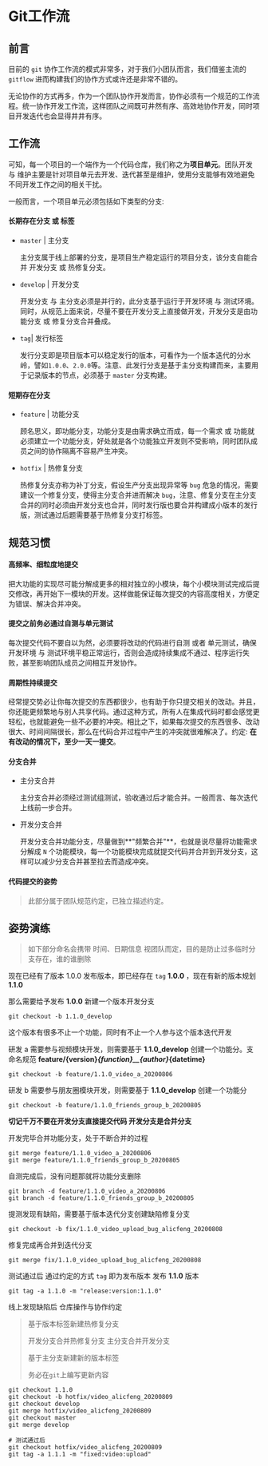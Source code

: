 # Git工作流

## 前言

目前的 `git` 协作工作流的模式非常多，对于我们小团队而言，我们借鉴主流的 `gitflow` 进而构建我们的协作方式或许还是非常不错的。

无论协作的方式再多，作为一个团队协作开发而言，协作必须有一个规范的工作流程。统一协作开发工作流，这样团队之间既可井然有序、高效地协作开发，同时项目开发迭代也会显得井井有序。


## 工作流

可知，每一个项目的一个端作为一个代码仓库，我们称之为**项目单元**。团队开发 与 维护主要是针对项目单元去开发、迭代甚至是维护，使用分支能够有效地避免不同开发工作之间的相关干扰。

一般而言，一个项目单元必须包括如下类型的分支: 


#### 长期存在分支 或 标签

- `master` | 主分支

  主分支属于线上部署的分支，是项目生产稳定运行的项目分支，该分支自能合并 开发分支 或 热修复分支。

- `develop` | 开发分支

  开发分支 与 主分支必须是并行的，此分支基于运行于开发环境 与 测试环境。同时，从规范上面来说，尽量不要在开发分支上直接做开发，开发分支是由功能分支 或 修复分支合并叠成。

- `tag`| 发行标签
  
  发行分支即是项目版本可以稳定发行的版本，可看作为一个版本迭代的分水岭，譬如`1.0.0`、`2.0.0`等。注意、此发行分支是基于主分支构建而来，主要用于记录版本的节点，必须基于 `master` 分支构建。


#### 短期存在分支

- `feature` | 功能分支

  顾名思义，即功能分支，功能分支是由需求确立而成，每一个需求 或 功能就必须建立一个功能分支，好处就是各个功能独立开发则不受影响，同时团队成员之间的协作隔离不容易产生冲突。

- `hotfix` | 热修复分支

  热修复分支亦称为补丁分支，假设生产分支出现异常等 `bug` 危急的情况，需要建议一个修复分支，使得主分支合并进而解决 `bug`，注意、修复分支在主分支合并的同时必须由开发分支也合并，同时发行版也要合并构建成小版本的发行版，测试通过后题需要基于热修复分支打标签。



## 规范习惯

#### 高频率、细粒度地提交

把大功能的实现尽可能分解成更多的相对独立的小模块，每个小模块测试完成后提交修改，再开始下一模块的开发。这样做能保证每次提交的内容高度相关，方便定为错误、解决合并冲突。

#### 提交之前务必通过自测与单元测试

每次提交代码不要自以为然，必须要将改动的代码进行自测 或者 单元测试，确保开发环境 与 测试环境平稳正常运行，否则会造成持续集成不通过、程序运行失败，甚至影响团队成员之间相互开发协作。

#### 周期性持续提交

经常提交势必让你每次提交的东西都很少，也有助于你只提交相关的改动。并且，你还能更频繁地与别人共享代码。通过这种方式，所有人在集成代码时都会感觉更轻松，也就能避免一些不必要的冲突。相比之下，如果每次提交的东西很多、改动很大、时间间隔很长，那么在代码合并过程中产生的冲突就很难解决了。约定: **在有改动的情况下，至少一天一提交**。

#### 分支合并

- 主分支合并

  主分支合并必须经过测试组测试，验收通过后才能合并。一般而言、每次迭代上线前一步合并。

- 开发分支合并

  开发分支合并功能分支，尽量做到**"频繁合并"**，也就是说尽量将功能需求分解成 `N` 个功能模块，每一个功能模块完成就提交代码并合并到开发分支，这样可以减少分支合并甚至拉去而造成冲突。

#### 代码提交的姿势

> 此部分属于团队规范约定，已独立描述约定。




## 姿势演练

> 如下部分命名会携带 时间、日期信息 视团队而定，目的是防止过多临时分支存在，谁的谁删除

现在已经有了版本 1.0.0 发布版本，即已经存在 `tag` **1.0.0** ，现在有新的版本规划 **1.1.0**

那么需要给予发布 **1.0.0** 新建一个版本开发分支

```shell
git checkout -b 1.1.0_develop
```



这个版本有很多不止一个功能，同时有不止一个人参与这个版本迭代开发

研发 a 需要参与视频模块开发，则需要基于 **1.1.0_develop** 创建一个功能分。支命名规范 **feature/{version}_{function}__{author}_{datetime}**


```shell
git checkout -b feature/1.1.0_video_a_20200806
```



研发 b 需要参与朋友圈模块开发，则需要基于 **1.1.0_develop** 创建一个功能分

```shell
git checkout -b feature/1.1.0_friends_group_b_20200805
```

**切记千万不要在开发分支直接提交代码 开发分支是合并分支**



开发完毕合并功能分支，处于不断合并的过程

```shell
git merge feature/1.1.0_video_a_20200806
git merge feature/1.1.0_friends_group_b_20200805
```



自测完成后，没有问题那就将功能分支删除

```shell
git branch -d feature/1.1.0_video_a_20200806
git branch -d feature/1.1.0_friends_group_b_20200805
```



提测发现有缺陷，需要基于版本迭代分支创建缺陷修复分支

```shell
git checkout -b fix/1.1.0_video_upload_bug_alicfeng_20200808
```



修复完成再合并到迭代分支

```shell
git merge fix/1.1.0_video_upload_bug_alicfeng_20200808
```



测试通过后 通过约定的方式 `tag` 即为发布版本 发布 **1.1.0** 版本

```shell
git tag -a 1.1.0 -m "release:version:1.1.0" 
```


线上发现缺陷后 仓库操作与协作约定

> 基于版本标签新建热修复分支
>
> 开发分支合并热修复分支 主分支合并开发分支
>
> 基于主分支新建新的版本标签
>
> 务必在`git`上编写更新内容

```shell
git checkout 1.1.0
git checkout -b hotfix/video_alicfeng_20200809
git checkout develop
git merge hotfix/video_alicfeng_20200809
git checkout master
git merge develop

# 测试通过后
git checkout hotfix/video_alicfeng_20200809
git tag -a 1.1.1 -m "fixed:video:upload"
```



